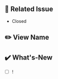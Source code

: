 ## 📌 Related Issue
<!-- 관련 이슈를 설명해주세요. -->
- Closed 
## ✏️ View Name

## ✔️ What's-New
<!-- 한 일들을 적어주세요. -->
- [ ] !
